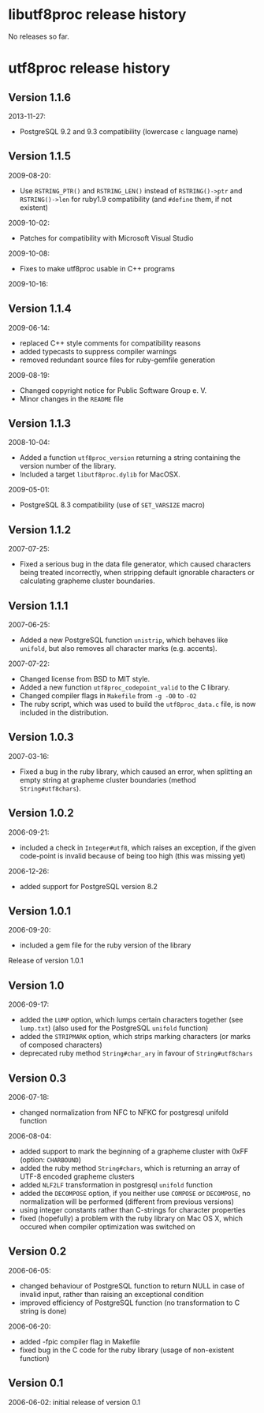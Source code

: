 # libutf8proc release history #

No releases so far.

# utf8proc release history #

## Version 1.1.6 ##

2013-11-27:

- PostgreSQL 9.2 and 9.3 compatibility (lowercase `c` language name)

## Version 1.1.5 ##

2009-08-20:

- Use `RSTRING_PTR()` and `RSTRING_LEN()` instead of `RSTRING()->ptr` and
  `RSTRING()->len` for ruby1.9 compatibility (and `#define` them, if not
  existent)

2009-10-02:

- Patches for compatibility with Microsoft Visual Studio

2009-10-08:

- Fixes to make utf8proc usable in C++ programs

2009-10-16:

## Version 1.1.4 ##

2009-06-14:

- replaced C++ style comments for compatibility reasons
- added typecasts to suppress compiler warnings
- removed redundant source files for ruby-gemfile generation

2009-08-19:

- Changed copyright notice for Public Software Group e. V.
- Minor changes in the `README` file

## Version 1.1.3 ##

2008-10-04:

- Added a function `utf8proc_version` returning a string containing the version
  number of the library.
- Included a target `libutf8proc.dylib` for MacOSX.

2009-05-01:
- PostgreSQL 8.3 compatibility (use of `SET_VARSIZE` macro)

## Version 1.1.2 ##

2007-07-25:

- Fixed a serious bug in the data file generator, which caused characters
  being treated incorrectly, when stripping default ignorable characters or
  calculating grapheme cluster boundaries.

## Version 1.1.1 ##

2007-06-25:

- Added a new PostgreSQL function `unistrip`, which behaves like `unifold`,
  but also removes all character marks (e.g. accents).

2007-07-22:

- Changed license from BSD to MIT style.
- Added a new function `utf8proc_codepoint_valid` to the C library.
- Changed compiler flags in `Makefile` from `-g -O0` to `-O2`
- The ruby script, which was used to build the `utf8proc_data.c` file, is now
  included in the distribution.

## Version 1.0.3 ##

2007-03-16:

- Fixed a bug in the ruby library, which caused an error, when splitting an
  empty string at grapheme cluster boundaries (method `String#utf8chars`).

## Version 1.0.2 ##

2006-09-21:

- included a check in `Integer#utf8`, which raises an exception, if the given
  code-point is invalid because of being too high (this was missing yet)

2006-12-26:

- added support for PostgreSQL version 8.2

## Version 1.0.1 ##

2006-09-20:

- included a gem file for the ruby version of the library

Release of version 1.0.1

## Version 1.0 ##

2006-09-17:

- added the `LUMP` option, which lumps certain characters together (see `lump.txt`) (also used for the PostgreSQL `unifold` function)
- added the `STRIPMARK` option, which strips marking characters (or marks of composed characters)
- deprecated ruby method `String#char_ary` in favour of `String#utf8chars`

## Version 0.3 ##

2006-07-18:

- changed normalization from NFC to NFKC for postgresql unifold function

2006-08-04:

- added support to mark the beginning of a grapheme cluster with 0xFF (option: `CHARBOUND`)
- added the ruby method `String#chars`, which is returning an array of UTF-8 encoded grapheme clusters
- added `NLF2LF` transformation in postgresql `unifold` function
- added the `DECOMPOSE` option, if you neither use `COMPOSE` or `DECOMPOSE`, no normalization will be performed (different from previous versions)
- using integer constants rather than C-strings for character properties
- fixed (hopefully) a problem with the ruby library on Mac OS X, which occured when compiler optimization was switched on

## Version 0.2 ##

2006-06-05:

- changed behaviour of PostgreSQL function to return NULL in case of invalid input, rather than raising an exceptional condition
- improved efficiency of PostgreSQL function (no transformation to C string is done)

2006-06-20:

- added -fpic compiler flag in Makefile
- fixed bug in the C code for the ruby library (usage of non-existent function)

## Version 0.1 ##

2006-06-02: initial release of version 0.1

